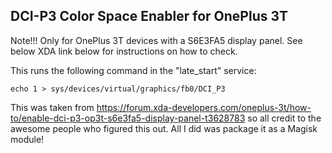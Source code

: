 ## DCI-P3 Color Space Enabler for OnePlus 3T
Note!!! Only for OnePlus 3T devices with a S6E3FA5 display panel. See below XDA link below for instructions on how to check.

This runs the following command in the "late_start" service:

`echo 1 > sys/devices/virtual/graphics/fb0/DCI_P3`

This was taken from https://forum.xda-developers.com/oneplus-3t/how-to/enable-dci-p3-op3t-s6e3fa5-display-panel-t3628783 so all credit to the awesome people who figured this out. All I did was package it as a Magisk module!
